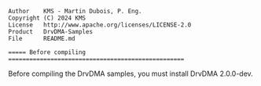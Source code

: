 
    Author    KMS - Martin Dubois, P. Eng.
    Copyright (C) 2024 KMS
    License   http://www.apache.org/licenses/LICENSE-2.0
    Product   DrvDMA-Samples
    File      README.md

    ===== Before compiling ==================================================

Before compiling the DrvDMA samples, you must install DrvDMA 2.0.0-dev.
